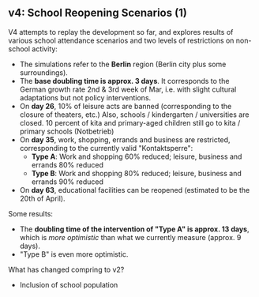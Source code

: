 ## v4: School Reopening Scenarios (1)

V4 attempts to replay the development so far, and explores results of various school attendance scenarios and two levels of restrictions on non-school activity:

- The simulations refer to the **Berlin** region (Berlin city plus some surroundings).
- The **base doubling time is approx. 3 days**. It corresponds to the German growth rate 2nd & 3rd week of Mar, i.e. with slight cultural adaptations but not policy interventions.
- On **day 26**, 10% of leisure acts are banned (corresponding to the closure of theaters, etc.) Also, schools / kindergarten / universities are closed. 10 percent of kita and primary-aged children still go to kita / primary schools (Notbetrieb)
- On **day 35**, work, shopping, errands and business are restricted, corresponding to the currently valid "Kontaktsperre":
  - **Type A**: Work and shopping 60% reduced; leisure, business and errands 80% reduced
  - **Type B**: Work and shopping 80% reduced; leisure, business and errands 90% reduced
- On **day 63**, educational facilities can be reopened (estimated to be the 20th of April).

Some results:
- The **doubling time of the intervention of "Type A" is approx. 13 days**, which is _more optimistic_ than what we currently measure (approx. 9 days).
- "Type B" is even more optimistic.

What has changed compring to v2?

- Inclusion of school population
